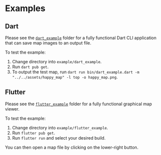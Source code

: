 # Examples

## Dart
Please see the [`dart_example`](https://github.com/keenan-v1/wurm_atlas/tree/main/example/dart_example) folder for a fully functional Dart CLI application that can save map images to
an output file.

To test the example:
1. Change directory into `example/dart_example`.
2. Run `dart pub get`.
3. To output the test map, run `dart run bin/dart_example.dart -m "../../assets/happy_map" -l top -o happy_map.png`.

## Flutter
Please see the [`flutter_example`](https://github.com/keenan-v1/wurm_atlas/tree/main/example/flutter_example) folder for a fully functional graphical map viewer.

To test the example:
1. Change directory into `example/flutter_example`.
2. Run `flutter pub get`.
3. Run `flutter run` and select your desired build.

You can then open a map file by clicking on the lower-right button.
